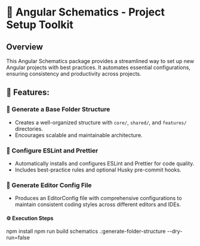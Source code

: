 # 🚀 Angular Schematics - Project Setup Toolkit

## Overview

This Angular Schematics package provides a streamlined way to set up new Angular projects with best practices. It automates essential configurations, ensuring consistency and productivity across projects.

## 🌟 Features:

### 📂 Generate a Base Folder Structure

- Creates a well-organized structure with `core/`, `shared/`, and `features/` directories.
- Encourages scalable and maintainable architecture.

### 🎨 Configure ESLint and Prettier

- Automatically installs and configures ESLint and Prettier for code quality.
- Includes best-practice rules and optional Husky pre-commit hooks.

### 📝 Generate Editor Config File

- Produces an EditorConfig file with comprehensive configurations to maintain consistent coding styles across different editors and IDEs.

#### ⚙️ Execution Steps
npm install
npm run build
schematics .:generate-folder-structure --dry-run=false